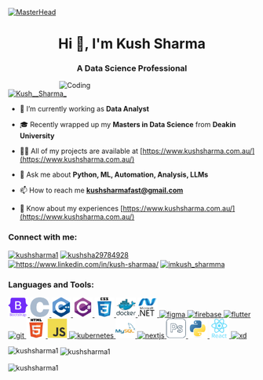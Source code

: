 [![MasterHead](https://blogger.googleusercontent.com/img/a/AVvXsEjp5psdQzWkC-TdGQIdfhELBa04d3i9rcMASRQck-NHK_wXN7RUOGbU_mu7OldbvZiH8PC6nDVQ0MK1rYoZV4_4BAH66tvmQhv4SC628fSVNgYJC0xCd1_rUHM1M7Q_u7VIkX3T4yypqtUHxGMD4jV9d3cMHOa0ambdpKSOQSmR6KRjI3Z12l-KquFS7Q)](https://www.kushsharma.com.au/)
<h1 align="center">Hi 👋, I'm Kush Sharma</h1>
<h3 align="center">A Data Science Professional</h3>
<img align="right" alt="Coding" width="400" src="https://www.codingwithslinky.com/GIFs/codingDino.gif">

<p align="left"> <a href="https://x.com/Kush__Sharma_" target="blank"><img src="https://img.shields.io/twitter/follow/Kush__Sharma_?logo=twitter&style=for-the-badge" alt="Kush__Sharma_" /></a> </p>

- 🌱 I’m currently working as **Data Analyst**

- 🎓 Recently wrapped up my **Masters in Data Science** from **Deakin University** 

- 👨‍💻 All of my projects are available at [https://www.kushsharma.com.au/](https://www.kushsharma.com.au/)

- 💬 Ask me about **Python, ML, Automation, Analysis, LLMs**

- 📫 How to reach me **kushsharmafast@gmail.com**

- 📄 Know about my experiences [https://www.kushsharma.com.au/](https://www.kushsharma.com.au/)

<h3 align="left">Connect with me:</h3>
<p align="left">
<a href="https://codepen.io/kushsharma1" target="blank"><img align="center" src="https://raw.githubusercontent.com/rahuldkjain/github-profile-readme-generator/master/src/images/icons/Social/codepen.svg" alt="kushsharma1" height="30" width="40" /></a>
<a href="https://x.com/Kush__Sharma_" target="blank"><img align="center" src="https://raw.githubusercontent.com/rahuldkjain/github-profile-readme-generator/master/src/images/icons/Social/twitter.svg" alt="kushsha29784928" height="30" width="40" /></a>
<a href="https://linkedin.com/in/https://www.linkedin.com/in/kush-sharmaa/" target="blank"><img align="center" src="https://raw.githubusercontent.com/rahuldkjain/github-profile-readme-generator/master/src/images/icons/Social/linked-in-alt.svg" alt="https://www.linkedin.com/in/kush-sharmaa/" height="30" width="40" /></a>
<a href="https://www.instagram.com/k_sharmaa_/" target="blank"><img align="center" src="https://raw.githubusercontent.com/rahuldkjain/github-profile-readme-generator/master/src/images/icons/Social/instagram.svg" alt="imkush_sharmma" height="30" width="40" /></a>
</p>

<h3 align="left">Languages and Tools:</h3>
<p align="left"> <a href="https://getbootstrap.com" target="_blank" rel="noreferrer"> <img src="https://raw.githubusercontent.com/devicons/devicon/master/icons/bootstrap/bootstrap-plain-wordmark.svg" alt="bootstrap" width="40" height="40"/> </a> <a href="https://www.cprogramming.com/" target="_blank" rel="noreferrer"> <img src="https://raw.githubusercontent.com/devicons/devicon/master/icons/c/c-original.svg" alt="c" width="40" height="40"/> </a> <a href="https://www.w3schools.com/cpp/" target="_blank" rel="noreferrer"> <img src="https://raw.githubusercontent.com/devicons/devicon/master/icons/cplusplus/cplusplus-original.svg" alt="cplusplus" width="40" height="40"/> </a> <a href="https://www.w3schools.com/cs/" target="_blank" rel="noreferrer"> <img src="https://raw.githubusercontent.com/devicons/devicon/master/icons/csharp/csharp-original.svg" alt="csharp" width="40" height="40"/> </a> <a href="https://www.w3schools.com/css/" target="_blank" rel="noreferrer"> <img src="https://raw.githubusercontent.com/devicons/devicon/master/icons/css3/css3-original-wordmark.svg" alt="css3" width="40" height="40"/> </a> <a href="https://www.docker.com/" target="_blank" rel="noreferrer"> <img src="https://raw.githubusercontent.com/devicons/devicon/master/icons/docker/docker-original-wordmark.svg" alt="docker" width="40" height="40"/> </a> <a href="https://dotnet.microsoft.com/" target="_blank" rel="noreferrer"> <img src="https://raw.githubusercontent.com/devicons/devicon/master/icons/dot-net/dot-net-original-wordmark.svg" alt="dotnet" width="40" height="40"/> </a> <a href="https://www.figma.com/" target="_blank" rel="noreferrer"> <img src="https://www.vectorlogo.zone/logos/figma/figma-icon.svg" alt="figma" width="40" height="40"/> </a> <a href="https://firebase.google.com/" target="_blank" rel="noreferrer"> <img src="https://www.vectorlogo.zone/logos/firebase/firebase-icon.svg" alt="firebase" width="40" height="40"/> </a> <a href="https://flutter.dev" target="_blank" rel="noreferrer"> <img src="https://www.vectorlogo.zone/logos/flutterio/flutterio-icon.svg" alt="flutter" width="40" height="40"/> </a> <a href="https://git-scm.com/" target="_blank" rel="noreferrer"> <img src="https://www.vectorlogo.zone/logos/git-scm/git-scm-icon.svg" alt="git" width="40" height="40"/> </a> <a href="https://www.w3.org/html/" target="_blank" rel="noreferrer"> <img src="https://raw.githubusercontent.com/devicons/devicon/master/icons/html5/html5-original-wordmark.svg" alt="html5" width="40" height="40"/> </a> <a href="https://developer.mozilla.org/en-US/docs/Web/JavaScript" target="_blank" rel="noreferrer"> <img src="https://raw.githubusercontent.com/devicons/devicon/master/icons/javascript/javascript-original.svg" alt="javascript" width="40" height="40"/> </a> <a href="https://kubernetes.io" target="_blank" rel="noreferrer"> <img src="https://www.vectorlogo.zone/logos/kubernetes/kubernetes-icon.svg" alt="kubernetes" width="40" height="40"/> </a> <a href="https://www.mysql.com/" target="_blank" rel="noreferrer"> <img src="https://raw.githubusercontent.com/devicons/devicon/master/icons/mysql/mysql-original-wordmark.svg" alt="mysql" width="40" height="40"/> </a> <a href="https://nextjs.org/" target="_blank" rel="noreferrer"> <img src="https://cdn.worldvectorlogo.com/logos/nextjs-2.svg" alt="nextjs" width="40" height="40"/> </a> <a href="https://www.photoshop.com/en" target="_blank" rel="noreferrer"> <img src="https://raw.githubusercontent.com/devicons/devicon/master/icons/photoshop/photoshop-line.svg" alt="photoshop" width="40" height="40"/> </a> <a href="https://www.python.org" target="_blank" rel="noreferrer"> <img src="https://raw.githubusercontent.com/devicons/devicon/master/icons/python/python-original.svg" alt="python" width="40" height="40"/> </a> <a href="https://reactjs.org/" target="_blank" rel="noreferrer"> <img src="https://raw.githubusercontent.com/devicons/devicon/master/icons/react/react-original-wordmark.svg" alt="react" width="40" height="40"/> </a> <a href="https://www.adobe.com/products/xd.html" target="_blank" rel="noreferrer"> <img src="https://cdn.worldvectorlogo.com/logos/adobe-xd.svg" alt="xd" width="40" height="40"/> </a> </p>

<p><img align="left" src="https://github-readme-stats.vercel.app/api/top-langs?username=kushsharma1&show_icons=true&locale=en&layout=compact" alt="kushsharma1" /></p>

<p>&nbsp;<img align="center" src="https://github-readme-stats.vercel.app/api?username=kushsharma1&show_icons=true&locale=en" alt="kushsharma1" /></p>

<p><img align="center" src="https://github-readme-streak-stats.herokuapp.com/?user=kushsharma1&" alt="kushsharma1" /></p>
